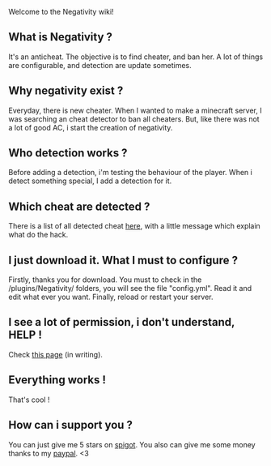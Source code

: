 Welcome to the Negativity wiki!

## What is Negativity ?

It's an anticheat. The objective is to find cheater, and ban her.
A lot of things are configurable, and detection are update sometimes.

## Why negativity exist ?

Everyday, there is new cheater. When I wanted to make a minecraft server, I was searching an cheat detector to ban all cheaters. But, like there was not a lot of good AC, i start the creation of negativity.

## Who detection works ?

Before adding a detection, i'm testing the behaviour of the player. When i detect something special, I add a detection for it.

## Which cheat are detected ?

There is a list of all detected cheat [here](https://github.com/Elikill58/Negativity/wiki/Cheat), with a little message which explain what do the hack.

## I just download it. What I must to configure ?

Firstly, thanks you for download. You must to check in the /plugins/Negativity/ folders, you will see the file "config.yml". Read it and edit what ever you want. Finally, reload or restart your server.

## I see a lot of permission, i don't understand, HELP !

Check [this page](https://github.com/Elikill58/Negativity/wiki/Permissions) (in writing).

## Everything works !

That's cool !

## How can i support you ?

You can just give me 5 stars on [spigot](https://www.spigotmc.org/resources/48399).
You also can give me some money thanks to my [paypal](https://paypal.me/Arpet).
<3